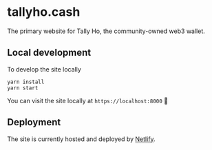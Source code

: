 # tallyho.cash

The primary website for Tally Ho, the community-owned web3 wallet.

## Local development

To develop the site locally

```shell
yarn install
yarn start
```

You can visit the site locally at `https://localhost:8000` 🎉

## Deployment

The site is currently hosted and deployed by [Netlify](https://netlify.com).
